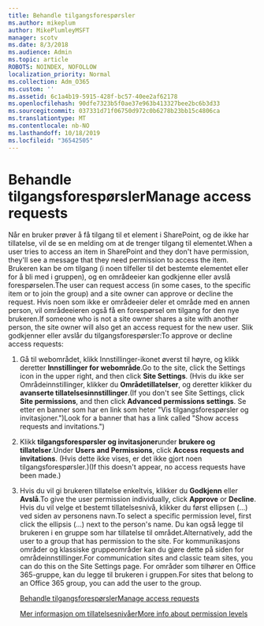 ```yaml
---
title: Behandle tilgangsforespørsler
ms.author: mikeplum
author: MikePlumleyMSFT
manager: scotv
ms.date: 8/3/2018
ms.audience: Admin
ms.topic: article
ROBOTS: NOINDEX, NOFOLLOW
localization_priority: Normal
ms.collection: Adm_O365
ms.custom: ''
ms.assetid: 6c1a4b19-5915-428f-bc57-40ee2af62178
ms.openlocfilehash: 90dfe7323b5f0ae37e963b413327bee2bc6b3d33
ms.sourcegitcommit: 037331d71f06750d972c0b6278b23bb15c4806ca
ms.translationtype: MT
ms.contentlocale: nb-NO
ms.lasthandoff: 10/18/2019
ms.locfileid: "36542505"
---
```

# <a name="manage-access-requests"></a><span data-ttu-id="66a0d-102">Behandle tilgangsforespørsler</span><span class="sxs-lookup"><span data-stu-id="66a0d-102">Manage access requests</span></span>

<span data-ttu-id="66a0d-103">Når en bruker prøver å få tilgang til et element i SharePoint, og de ikke har tillatelse, vil de se en melding om at de trenger tilgang til elementet.</span><span class="sxs-lookup"><span data-stu-id="66a0d-103">When a user tries to access an item in SharePoint and they don't have permission, they'll see a message that they need permission to access the item.</span></span> <span data-ttu-id="66a0d-104">Brukeren kan be om tilgang (i noen tilfeller til det bestemte elementet eller for å bli med i gruppen), og en områdeeier kan godkjenne eller avslå forespørselen.</span><span class="sxs-lookup"><span data-stu-id="66a0d-104">The user can request access (in some cases, to the specific item or to join the group) and a site owner can approve or decline the request.</span></span> <span data-ttu-id="66a0d-105">Hvis noen som ikke er områdeeier deler et område med en annen person, vil områdeeieren også få en forespørsel om tilgang for den nye brukeren.</span><span class="sxs-lookup"><span data-stu-id="66a0d-105">If someone who is not a site owner shares a site with another person, the site owner will also get an access request for the new user.</span></span> <span data-ttu-id="66a0d-106">Slik godkjenner eller avslår du tilgangsforespørsler:</span><span class="sxs-lookup"><span data-stu-id="66a0d-106">To approve or decline access requests:</span></span>
  
1. <span data-ttu-id="66a0d-107">Gå til webområdet, klikk Innstillinger-ikonet øverst til høyre, og klikk deretter **Innstillinger for webområde**.</span><span class="sxs-lookup"><span data-stu-id="66a0d-107">Go to the site, click the Settings icon in the upper right, and then click **Site Settings**.</span></span> <span data-ttu-id="66a0d-108">(Hvis du ikke ser Områdeinnstillinger, klikker du **Områdetillatelser**, og deretter klikker du **avanserte tillatelsesinnstillinger**.</span><span class="sxs-lookup"><span data-stu-id="66a0d-108">(If you don't see Site Settings, click **Site permissions**, and then click **Advanced permissions settings**.</span></span> <span data-ttu-id="66a0d-109">Se etter en banner som har en link som heter "Vis tilgangsforespørsler og invitasjoner.")</span><span class="sxs-lookup"><span data-stu-id="66a0d-109">Look for a banner that has a link called "Show access requests and invitations.")</span></span>
    
2. <span data-ttu-id="66a0d-110">Klikk **tilgangsforespørsler og invitasjoner**under **brukere og tillatelser**.</span><span class="sxs-lookup"><span data-stu-id="66a0d-110">Under **Users and Permissions**, click **Access requests and invitations**.</span></span> <span data-ttu-id="66a0d-111">(Hvis dette ikke vises, er det ikke gjort noen tilgangsforespørsler.)</span><span class="sxs-lookup"><span data-stu-id="66a0d-111">(If this doesn't appear, no access requests have been made.)</span></span>
    
3. <span data-ttu-id="66a0d-112">Hvis du vil gi brukeren tillatelse enkeltvis, klikker du **Godkjenn** eller **Avslå**.</span><span class="sxs-lookup"><span data-stu-id="66a0d-112">To give the user permission individually, click **Approve** or **Decline**.</span></span> <span data-ttu-id="66a0d-113">Hvis du vil velge et bestemt tillatelsesnivå, klikker du først ellipsen (...) ved siden av personens navn.</span><span class="sxs-lookup"><span data-stu-id="66a0d-113">To select a specific permission level, first click the ellipsis (...) next to the person's name.</span></span> <span data-ttu-id="66a0d-114">Du kan også legge til brukeren i en gruppe som har tillatelse til området.</span><span class="sxs-lookup"><span data-stu-id="66a0d-114">Alternatively, add the user to a group that has permission to the site.</span></span> <span data-ttu-id="66a0d-115">For kommunikasjons områder og klassiske gruppeområder kan du gjøre dette på siden for områdeinnstillinger.</span><span class="sxs-lookup"><span data-stu-id="66a0d-115">For communication sites and classic team sites, you can do this on the Site Settings page.</span></span> <span data-ttu-id="66a0d-116">For områder som tilhører en Office 365-gruppe, kan du legge til brukeren i gruppen.</span><span class="sxs-lookup"><span data-stu-id="66a0d-116">For sites that belong to an Office 365 group, you can add the user to the group.</span></span>
    
    [<span data-ttu-id="66a0d-117">Behandle tilgangsforespørsler</span><span class="sxs-lookup"><span data-stu-id="66a0d-117">Manage access requests </span></span>](https://go.microsoft.com/fwlink/?linkid=2008747)
    
    [<span data-ttu-id="66a0d-118">Mer informasjon om tillatelsesnivåer</span><span class="sxs-lookup"><span data-stu-id="66a0d-118">More info about permission levels</span></span>](https://go.microsoft.com/fwlink/?linkid=867071)
    

